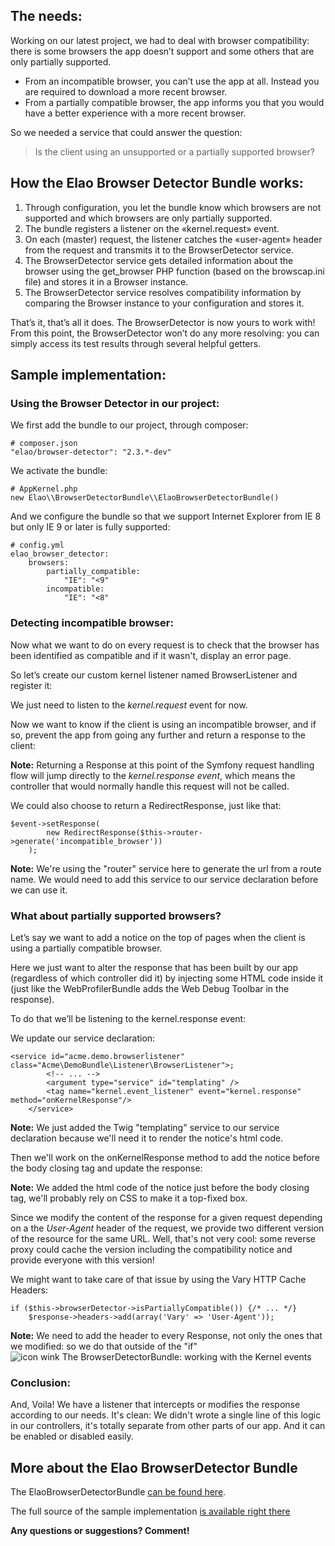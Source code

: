 ## The needs:

Working on our latest project, we had to deal with browser compatibility: there is some browsers the app doesn’t support and some others that are only partially supported.

*   From an incompatible browser, you can’t use the app at all. Instead you are required to download a more recent browser.
*   From a partially compatible browser, the app informs you that you would have a better experience with a more recent browser.

So we needed a service that could answer the question:

> Is the client using an unsupported or a partially supported browser?

## How the Elao Browser Detector Bundle works:

1.  Through configuration, you let the bundle know which browsers are not supported and which browsers are only partially supported.
2.  The bundle registers a listener on the «kernel.request» event.
3.  On each (master) request, the listener catches the «user-agent» header from the request and transmits it to the BrowserDetector service.
4.  The BrowserDetector service gets detailed information about the browser using the get_browser PHP function (based on the browscap.ini file) and stores it in a Browser instance.
5.  The BrowserDetector service resolves compatibility information by comparing the Browser instance to your configuration and stores it.

That’s it, that’s all it does. The BrowserDetector is now yours to work with! From this point, the BrowserDetector won’t do any more resolving: you can simply access its test results through several helpful getters.

## Sample implementation:

### Using the Browser Detector in our project:

We first add the bundle to our project, through composer:

```
# composer.json
"elao/browser-detector": "2.3.*-dev"
```

We activate the bundle:

```
# AppKernel.php
new Elao\\BrowserDetectorBundle\\ElaoBrowserDetectorBundle()
```

And we configure the bundle so that we support Internet Explorer from IE 8 but only IE 9 or later is fully supported:

```
# config.yml
elao_browser_detector:
    browsers:
        partially_compatible:
            "IE": "<9"
        incompatible:
            "IE": "<8"
```

### Detecting incompatible browser:

Now what we want to do on every request is to check that the browser has been identified as compatible and if it wasn't, display an error page.

So let’s create our custom kernel listener named BrowserListener and register it:

We just need to listen to the *kernel.request* event for now.

Now we want to know if the client is using an incompatible browser, and if so, prevent the app from going any further and return a response to the client:

**Note:** Returning a Response at this point of the Symfony request handling flow will jump directly to the *kernel.response event*, which means the controller that would normally handle this request will not be called.

We could also choose to return a RedirectResponse, just like that:

```
$event->setResponse(
        new RedirectResponse($this->router->generate('incompatible_browser'))
    );
```

**Note:** We're using the "router" service here to generate the url from a route name. We would need to add this service to our service declaration before we can use it.

### What about partially supported browsers?

Let’s say we want to add a notice on the top of pages when the client is using a partially compatible browser.

Here we just want to alter the response that has been built by our app (regardless of which controller did it) by injecting some HTML code inside it (just like the WebProfilerBundle adds the Web Debug Toolbar in the response).

To do that we’ll be listening to the kernel.response event:

We update our service declaration:

```
<service id="acme.demo.browserlistener" class="Acme\DemoBundle\Listener\BrowserListener">;
        <!-- ... -->
        <argument type="service" id="templating" />
        <tag name="kernel.event_listener" event="kernel.response" method="onKernelResponse"/>
    </service>
```

**Note:** We just added the Twig "templating" service to our service declaration because we'll need it to render the notice's html code.

Then we'll work on the onKernelResponse method to add the notice before the body closing tag and update the response:

**Note:** We added the html code of the notice just before the body closing tag, we'll probably rely on CSS to make it a top-fixed box.

Since we modify the content of the response for a given request depending on a the *User-Agent* header of the request, we provide two different version of the resource for the same URL. Well, that's not very cool: some reverse proxy could cache the version including the compatibility notice and provide everyone with this version!

We might want to take care of that issue by using the Vary HTTP Cache Headers:

```
if ($this->browserDetector->isPartiallyCompatible()) {/* ... */}
    $response->headers->add(array('Vary' => 'User-Agent'));
```

**Note:** We need to add the header to every Response, not only the ones that we modified: so we do that outside of the "if" <img src="/wp-includes/images/smilies/icon_wink.gif" alt="icon wink The BrowserDetectorBundle: working with the Kernel events" class="wp-smiley" title="The BrowserDetectorBundle: working with the Kernel events" />

### Conclusion:

And, Voila! We have a listener that intercepts or modifies the response according to our needs. It's clean: We didn't wrote a single line of this logic in our controllers, it's totally separate from other parts of our app. And it can be enabled or disabled easily.

## More about the Elao BrowserDetector Bundle

The ElaoBrowserDetectorBundle <a href="http://github.com/Elao/ElaoBrowserDetectorBundle" target="_blank">can be found here</a>.

The full source of the sample implementation <a href="https://gist.github.com/Tom32i/80843019f42a2e710356" target="_blank">is available right there</a>

<label for="comment"><strong>Any questions or suggestions? Comment!</strong></label>